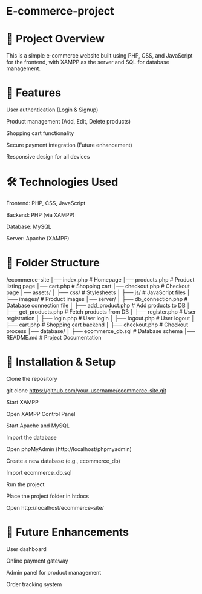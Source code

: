 # E-commerce-project

# 📌 Project Overview

This is a simple e-commerce website built using PHP, CSS, and JavaScript for the frontend, with XAMPP as the server and SQL for database management.

# 🚀 Features

User authentication (Login & Signup)

Product management (Add, Edit, Delete products)

Shopping cart functionality

Secure payment integration (Future enhancement)

Responsive design for all devices

# 🛠️ Technologies Used

Frontend: PHP, CSS, JavaScript

Backend: PHP (via XAMPP)

Database: MySQL

Server: Apache (XAMPP)

# 📂 Folder Structure

/ecommerce-site
│── index.php  # Homepage
│── products.php  # Product listing page
│── cart.php  # Shopping cart
│── checkout.php  # Checkout page
│── assets/
│   ├── css/  # Stylesheets
│   ├── js/  # JavaScript files
│   ├── images/  # Product images
│── server/
│   ├── db_connection.php  # Database connection file
│   ├── add_product.php  # Add products to DB
│   ├── get_products.php  # Fetch products from DB
│   ├── register.php  # User registration
│   ├── login.php  # User login
│   ├── logout.php  # User logout
│   ├── cart.php  # Shopping cart backend
│   ├── checkout.php  # Checkout process
│── database/
│   ├── ecommerce_db.sql  # Database schema
│── README.md  # Project Documentation

# 📌 Installation & Setup

Clone the repository

git clone https://github.com/your-username/ecommerce-site.git

Start XAMPP

Open XAMPP Control Panel

Start Apache and MySQL

Import the database

Open phpMyAdmin (http://localhost/phpmyadmin)

Create a new database (e.g., ecommerce_db)

Import ecommerce_db.sql

Run the project

Place the project folder in htdocs

Open http://localhost/ecommerce-site/

# 🎯 Future Enhancements

User dashboard

Online payment gateway

Admin panel for product management

Order tracking system




